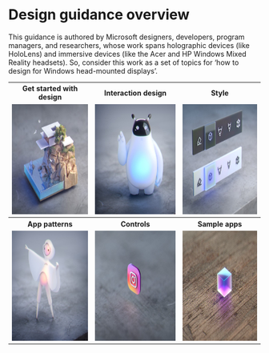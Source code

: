 # Design guidance overview

This guidance is authored by Microsoft designers, developers, program managers, and researchers, whose work spans holographic devices (like HoloLens) and immersive devices (like the Acer and HP Windows Mixed Reality headsets). So, consider this work as a set of topics for ‘how to design for Windows head-mounted displays’.

 <table>
 <tr><th>Get started with design</th><th>Interaction design</th><th>Style</th></tr>
 <tr>
<td><a href="Design/Get-started-with-design/What-is-mixed-reality.md"><img src="Design/images/minicliffhouse.jpg" alt="Get started" width="250" height="220"></A></td>
<td><A href="Design/Interaction-design/Interaction-fundamentals.md"><img src="Design/images/bot.jpg" alt="Interaction design" 
width="250" height="220"></A></td>
<td><A href="Design/Interaction-design/Comfort.md"><img src="Design/images/controls.jpg" alt="Style" 
width="250" height="220"></A></td>
 </tr>
 
  <tr><th>App patterns</th><th>Controls</th><th>Sample apps</th></tr>
 <tr>
<td><a href="Design/Get-started-with-design/What-is-mixed-reality.md"><img src="Design/images/character.jpg" alt="App patterns" width="250" height="220"></A></td>
<td><A href="Design/Interaction-design/Interaction-fundamentals.md"><img src="Design/images/instagram.jpg" alt="Controls" 
width="250" height="220"></A></td>
<td><A href="Design/Interaction-design/Comfort.md"><img src="Design/images/cube.jpg" alt="Sample apps" 
width="250" height="220"></A></td>
 </tr>

 </table>
